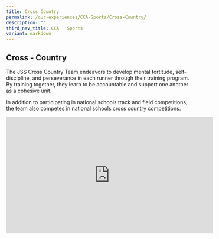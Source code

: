 ```yaml
---
title: Cross Country
permalink: /our-experiences/CCA-Sports/Cross-Country/
description: ""
third_nav_title: CCA   Sports
variant: markdown
---
```

## Cross - Country 



The JSS Cross Country Team endeavors to develop mental fortitude, self-discipline, and perseverance in each runner through their training program. By training together, they learn to be accountable and support one another as a cohesive unit. 

In addition to participating in national schools track and field competitions, the team also competes in national schools cross country competitions.
<br>

<iframe width="560" height="315" src="https://www.youtube.com/embed/p138ZnaMQps" title="YouTube video player" frameborder="0" allow="accelerometer; autoplay; clipboard-write; encrypted-media; gyroscope; picture-in-picture; web-share" allowfullscreen=""></iframe>